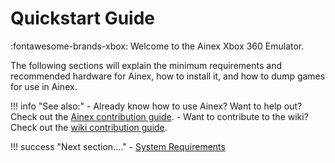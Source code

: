 # Quickstart Guide

:fontawesome-brands-xbox: Welcome to the Ainex Xbox 360 Emulator.

The following sections will explain the minimum requirements and recommended hardware for Ainex,
how to install it, and how to dump games for use in Ainex.

!!! info "See also:"
    - Already know how to use Ainex? Want to help out? Check out the [Ainex contribution guide](/wiki/development).
    - Want to contribute to the wiki? Check out the [wiki contribution guide](/wiki/meta/contributing).

!!! success "Next section...."
    - [System Requirements](system_requirements)
